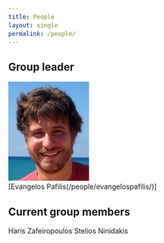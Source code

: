 ```yaml
---
title: People
layout: single
permalink: /people/
---
```

## Group leader
![Portrait of EvangelosPafilis](people_evangelospafilis.jpg)  
[Evangelos Pafilis(/people/evangelospafilis/)]

## Current group members
Haris Zafeiropoulos
Stelios Ninidakis

<!--[Dhouha Grissa](http://dgrissa.wixsite.com/dhouha-grissa)  
    [Marc Legeay](/people/marclegeay/)  
    [Marie Locard-Paulet](/people/marielocardpaulet/)
    -->

